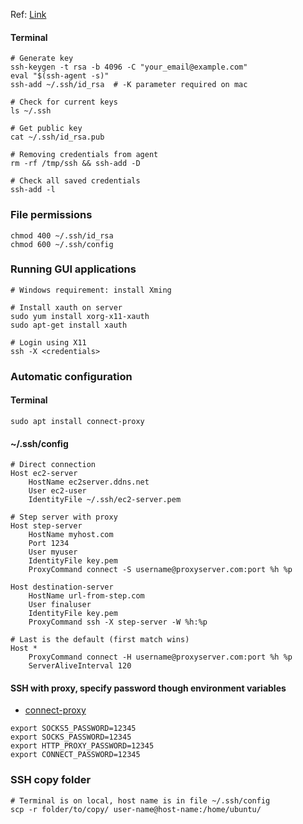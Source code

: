 ---
---

Ref: [Link](https://help.github.com/articles/generating-a-new-ssh-key-and-adding-it-to-the-ssh-agent/)

#### Terminal
```shell
# Generate key
ssh-keygen -t rsa -b 4096 -C "your_email@example.com"
eval "$(ssh-agent -s)"
ssh-add ~/.ssh/id_rsa  # -K parameter required on mac

# Check for current keys
ls ~/.ssh

# Get public key
cat ~/.ssh/id_rsa.pub

# Removing credentials from agent
rm -rf /tmp/ssh && ssh-add -D

# Check all saved credentials
ssh-add -l
```

### File permissions
```shell
chmod 400 ~/.ssh/id_rsa
chmod 600 ~/.ssh/config
```

### Running GUI applications
```shell
# Windows requirement: install Xming

# Install xauth on server
sudo yum install xorg-x11-xauth
sudo apt-get install xauth

# Login using X11
ssh -X <credentials>
```

### Automatic configuration
#### Terminal
```
sudo apt install connect-proxy
```

#### ~/.ssh/config
```
# Direct connection
Host ec2-server
    HostName ec2server.ddns.net
    User ec2-user
    IdentityFile ~/.ssh/ec2-server.pem

# Step server with proxy
Host step-server
    HostName myhost.com
    Port 1234
    User myuser
    IdentityFile key.pem
    ProxyCommand connect -S username@proxyserver.com:port %h %p

Host destination-server
    HostName url-from-step.com
    User finaluser
    IdentityFile key.pem
    ProxyCommand ssh -X step-server -W %h:%p

# Last is the default (first match wins)
Host *
    ProxyCommand connect -H username@proxyserver.com:port %h %p
    ServerAliveInterval 120
```

#### SSH with proxy, specify password though environment variables
- [connect-proxy](http://manpages.ubuntu.com/manpages/trusty/man1/connect-proxy.1.html)

```shell
export SOCKS5_PASSWORD=12345
export SOCKS_PASSWORD=12345
export HTTP_PROXY_PASSWORD=12345
export CONNECT_PASSWORD=12345
```

### SSH copy folder
```shell
# Terminal is on local, host name is in file ~/.ssh/config
scp -r folder/to/copy/ user-name@host-name:/home/ubuntu/
```
